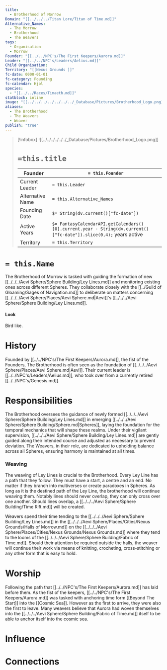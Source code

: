 ```yaml
---
title:
  - Brotherhood of Morrow
Domain: "[[../../../Titan Lore/Titan of Time.md]]"
Alternative_Names:
  - The Morrow
  - Brotherhood
  - The Weavers
tags:
  - Organisation
  - Morrow
Founder: "[[../../NPC's/The First Keepers/Aurora.md]]"
Leader: "[[../../NPC's/Leaders/Aelius.md]]"
Child Organisation: 
Territory: "[[Nexus Grounds ]]"
fc-date: 0000-01-01
fc-category: Founding
fc-calendar: Hjol
species:
  - "[[../../Races/Timaeth.md]]"
statblock: inline
image: "[[../../../../../../../_Database/Pictures/Brotherhood_Logo.png]]"
aliases:
  - The Brotherhood
  - The Weavers
  - Weaver
publish: "true"
---
```

> [!infobox]
> ![[../../../../../../_Database/Pictures/Brotherhood_Logo.png]]
> # `=this.title`
> | Founder | `= this.Founder` |
> | ---- | ---- |
> | Current Leader | `= this.Leader` |
> | Alternative Name | `= this.Alternative_Names` |
> | Founding Date | `$= String(dv.current()["fc-date"])`  |
> | Active Years | `$= FantasyCalendarAPI.getCalendars()[0].current.year - String(dv.current()["fc-date"]).slice(0,4);` years active |
> | Territory | `= this.Territory` |
# `= this.Name`

The Brotherhood of Morrow is tasked with guiding the formation of new [[../../../Aevi Sphere/Sphere Building/Ley Lines.md]] and monitoring existing ones across different Spheres. They collaborate closely with the [[../Guild of Gloaming/Sages of Navigation.md]] to deliberate on matters concerning [[../../../Aevi Sphere/Places/Aevi Sphere.md|Aevi]]'s [[../../../Aevi Sphere/Sphere Building/Ley Lines.md]].

#### **Look**

Bird like. 
# History

Founded by [[../../NPC's/The First Keepers/Aurora.md]], the fist of the Founders, The Brotherhood is often seen as the foundation of [[../../../Aevi Sphere/Places/Aevi Sphere.md|Aevi]].  Their current leader is [[../../NPC's/Leaders/Aelius.md]], who took over from a currently retired [[../../NPC's/Genesis.md]].
# Responsibilities

The Brotherhood oversees the guidance of newly formed [[../../../Aevi Sphere/Sphere Building/Ley Lines.md]] in emerging [[../../../Aevi Sphere/Sphere Building/Sphere.md|Spheres]], laying the foundation for the temporal mechanics that will shape these realms. Under their vigilant supervision, [[../../../Aevi Sphere/Sphere Building/Ley Lines.md]] are gently guided along their intended course and adjusted as necessary to prevent deviation. The Weavers, in their role, are dedicated to upholding balance across all Spheres, ensuring harmony is maintained at all times.

### Weaving 

The weaving of Ley Lines is crucial to the Brotherhood. Every Ley Line has a path that they follow. They must have a start, a centre and an end. No matter if they branch into multiverses or create paradoxes in Spheres. As long as it is the destined path of the Ley Line, the brotherhood will continue weaving them. 
Notably lines should never overlap, they can only cross over one another. Should lines overlap, a [[../../../Aevi Sphere/Sphere Building/Time Rift.md]] will be created.

Weavers spend their time tending to the [[../../../Aevi Sphere/Sphere Building/Ley Lines.md]] in the [[../../../Aevi Sphere/Places/Cities/Nexus Grounds/Halls of Morrow.md]] on the [[../../../Aevi Sphere/Places/Cities/Nexus Grounds/Nexus Grounds.md]] where they tend to the looms of the [[../../../Aevi Sphere/Sphere Building/Fabric of Time.md]]. Should their attention be required outside the halls, the weaver will continue their work via means of knitting, crocheting, cross-stitching or any other form that is easy to hold.
# Worship

Following the path that [[../../NPC's/The First Keepers/Aurora.md]] has laid before them. As the fist of the keepers, [[../../NPC's/The First Keepers/Aurora.md]] was tasked with anchoring time form [[Beyond The Start]] into the [[Cosmic Sea]]. However as the first to arrive, they were also the first to leave.
Many weavers believe that Aurora had woven themselves into the [[../../../Aevi Sphere/Sphere Building/Fabric of Time.md]] itself to be able to anchor itself into the cosmic sea.
# Influence

# Connections

